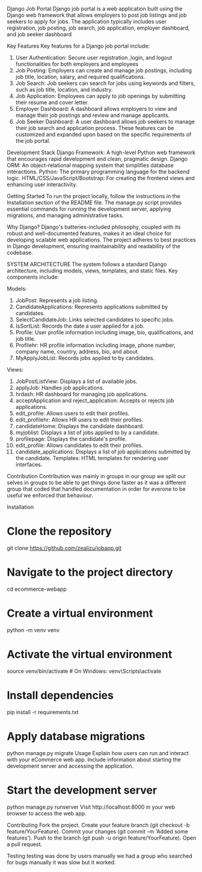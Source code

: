 Django Job Portal
Django job portal is a web application built using the Django web framework that allows employers to post job listings and job seekers to apply for jobs. The application typically includes user registration, job posting, job search, job application, employer dashboard, and job seeker dashboard

Key Features
 Key features for a Django job portal include:
1. User Authentication: Secure user registration ,login, and logout functionalities for both employers and employees
2. Job Posting: Employers can create and manage job postings, including job title, location, salary, and required qualifications.
3. Job Search: Job seekers can search for jobs using keywords and filters, such as job title, location, and industry.
4. Job Application: Employees can apply to job openings by submitting their resume and cover letter.
5. Employer Dashboard: A dashboard allows employers to view and manage their job postings and review and manage applicants.
6. Job Seeker Dashboard: A user dashboard allows job seekers to manage their job search and application process.
These features can be customized and expanded upon based on the specific requirements of the job portal.

Development Stack
Django Framework: A high-level Python web framework that encourages rapid development and clean, pragmatic design.
Django ORM: An object-relational mapping system that simplifies database interactions.
Python: The primary programming language for the backend logic.
HTML/CSS/JavaScript/Bootstrap: For creating the frontend views and enhancing user interactivity.

Getting Started
To run the project locally, follow the instructions in the Installation section of the README file. The manage.py script provides essential commands for running the development server, applying migrations, and managing administrative tasks.

Why Django?
Django's batteries-included philosophy, coupled with its robust and well-documented features, makes it an ideal choice for developing scalable web applications. The project adheres to best practices in Django development, ensuring maintainability and readability of the codebase.

SYSTEM ARCHITECTURE
The system follows a standard Django architecture, including models, views, templates, and static files. Key components include:

Models:
1. JobPost: Represents a job listing.
2. CandidateApplications: Represents applications submitted by candidates.
3. SelectCandidateJob: Links selected candidates to specific jobs.
4. IsSortList: Records the date a user applied for a job.
5. Profile: User profile information including image, bio, qualifications, and job title.
6. Profilehr: HR profile information including image, phone number, company name, country, address, bio, and about.
7. MyApplyJobList: Records jobs applied to by candidates.


Views:
1. JobPostListView: Displays a list of available jobs.
2. applyJob: Handles job applications.
3. hrdash: HR dashboard for managing job applications.
4. acceptApplication and reject_application: Accepts or rejects job applications.
5. edit_profile: Allows users to edit their profiles.
6. edit_profilehr: Allows HR users to edit their profiles.
7. candidateHome: Displays the candidate dashboard.
8. myjoblist: Displays a list of jobs applied to by a candidate.
9. profilepage: Displays the candidate's profile.
10. edit_profile: Allows candidates to edit their profiles.
11. candidate_applications: Displays a list of job applications submitted by the candidate.
Templates:
HTML templates for rendering user interfaces.


Contribution
Contribution was mainly in groups in our group we split our selves in groups to be able to get things done faster as it was a different group that coded that handled documentation in order for everone to be useful we enforced that behaviour.


Installation
# Clone the repository
git clone https://github.com/zealizu/jobapp.git

# Navigate to the project directory
cd ecommerce-webapp

# Create a virtual environment
python -m venv venv

# Activate the virtual environment
source venv/bin/activate  # On Windows: venv\Scripts\activate

# Install dependencies
pip install -r requirements.txt

# Apply database migrations
python manage.py migrate
Usage
Explain how users can run and interact with your eCommerce web app. Include information about starting the development server and accessing the application.

# Start the development server
python manage.py runserver
Visit http://localhost:8000 in your web browser to access the web app.

Contributing
Fork the project.
Create your feature branch (git checkout -b feature/YourFeature).
Commit your changes (git commit -m 'Added some features').
Push to the branch (git push -u origin feature/YourFeature).
Open a pull request.

Testing
testing was done by users manually we had a group who searched for bugs manually it was slow but it worked.

